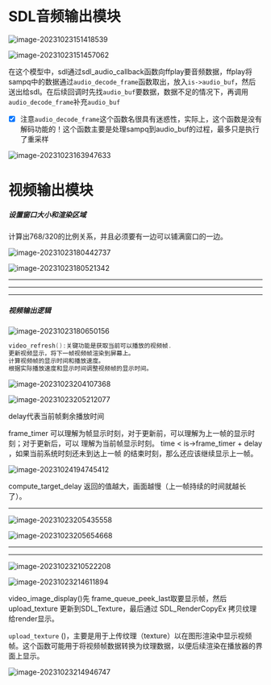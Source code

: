 # SDL音频输出模块

![image-20231023151418539](https://my-figures.oss-cn-beijing.aliyuncs.com/Figures/image-20231023151418539.png)

![image-20231023151457062](https://my-figures.oss-cn-beijing.aliyuncs.com/Figures/image-20231023151457062.png)

在这个模型中，sdl通过sdl_audio_callback函数向ffplay要音频数据，ffplay将sampq中的数据通过`audio_decode_frame`函数取出，放入`is->audio_buf`，然后送出给sdl。在后续回调时先找`audio_buf`要数据，数据不足的情况下，再调用`audio_decode_frame`补充`audio_buf`

- [x] 注意`audio_decode_frame`这个函数名很具有迷惑性，实际上，这个函数是没有解码功能的！这个函数主要是处理sampq到audio_buf的过程，最多只是执行了重采样



![image-20231023163947633](https://my-figures.oss-cn-beijing.aliyuncs.com/Figures/image-20231023163947633.png)

# 视频输出模块

##### 设置窗口大小和渲染区域

计算出768/320的比例关系，并且必须要有一边可以铺满窗口的一边。

![image-20231023180442737](https://my-figures.oss-cn-beijing.aliyuncs.com/Figures/image-20231023180442737.png)

![image-20231023180521342](https://my-figures.oss-cn-beijing.aliyuncs.com/Figures/image-20231023180521342.png)

--------------

----------

--------

##### 视频输出逻辑

![image-20231023180650156](https://my-figures.oss-cn-beijing.aliyuncs.com/Figures/image-20231023180650156.png)

```c++
video_refresh():关键功能是获取当前可以播放的视频帧.
更新视频显示，将下一帧视频帧渲染到屏幕上。
计算视频帧的显示时间和播放速度。
根据实际播放速度和显示时间调整视频帧的显示时间。
```

![image-20231023204107368](https://my-figures.oss-cn-beijing.aliyuncs.com/Figures/image-20231023204107368.png)

![image-20231023205212077](https://my-figures.oss-cn-beijing.aliyuncs.com/Figures/image-20231023205212077.png)

delay代表当前帧剩余播放时间

frame_timer 可以理解为帧显示时刻，对于更新前，可以理解为上⼀帧的显示时刻；对于更新后，可以
理解为当前帧显示时刻。 time < is->frame_timer + delay ，如果当前系统时刻还未到达上⼀帧
的结束时刻，那么还应该继续显示上⼀帧。

![image-20231024194745412](https://my-figures.oss-cn-beijing.aliyuncs.com/Figures/image-20231024194745412.png)

compute_target_delay 返回的值越⼤，画⾯越慢（上⼀帧持续的时间就越⻓了）。

--------------

![image-20231023205435558](https://my-figures.oss-cn-beijing.aliyuncs.com/Figures/image-20231023205435558.png)

![image-20231023205654668](https://my-figures.oss-cn-beijing.aliyuncs.com/Figures/image-20231023205654668.png)

-----

------

![image-20231023210522208](https://my-figures.oss-cn-beijing.aliyuncs.com/Figures/image-20231023210522208.png)

![image-20231023214611894](https://my-figures.oss-cn-beijing.aliyuncs.com/Figures/image-20231023214611894.png)

video_image_display()先 frame_queue_peek_last取要显示帧，然后 upload_texture 更新到SDL_Texture，最后通过 SDL_RenderCopyEx 拷⻉纹理给render显示。

`upload_texture` ()，主要是用于上传纹理（texture）以在图形渲染中显示视频帧。这个函数可能用于将视频帧数据转换为纹理数据，以便后续渲染在播放器的界面上显示。

![image-20231023214946747](https://my-figures.oss-cn-beijing.aliyuncs.com/Figures/image-20231023214946747.png)



